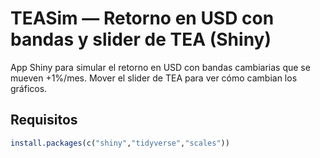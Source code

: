 # TEASim — Retorno en USD con bandas y slider de TEA (Shiny)

App Shiny para simular el retorno en USD con bandas cambiarias que se mueven +1%/mes.
Mover el slider de TEA para ver cómo cambian los gráficos.

## Requisitos
```r
install.packages(c("shiny","tidyverse","scales"))
